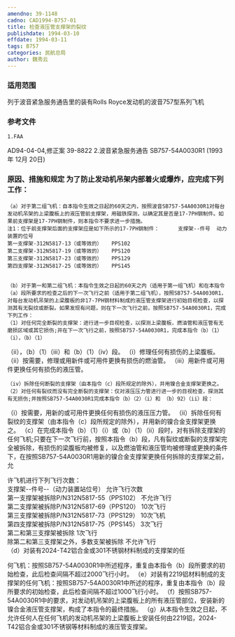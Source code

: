 ```yaml
---
amendno: 39-1148
cadno: CAD1994-B757-01
title: 检查液压管支撑架的裂纹
publishdate: 1994-03-10
effdate: 1994-03-11
tags: B757
categories: 民航总局
author: 魏秀云
---
```


### 适用范围 
列于波音紧急服务通告里的装有Rolls Royce发动机的波音757型系列飞机

### 参考文件
    1.FAA
 AD94-04-04,修正案 39-8822 
    2.波音紧急服务通告 SB757-54A0030R1  (1993年 12月 20日)


### 原因、措施和规定 为了防止发动机吊架内部着火或爆炸，应完成下列工作： 
    （a）对于第二组飞机：自本指令生效之日起的60天之内，按照波音SB757-54A0030R1对每台发动机吊架的上梁腹板上的液压管前支撑架，用磁铁探测，以确定其是否是17-7PH钢制件。如果前支撑架是17-7PH钢制件，则本指令不要求进一步措施。 
    注1：位于前支撑架后面的支撑架应是如下所示的17-7PH钢制件：      支撑架--件号  动力装置的位号 
    第一支撑架-312N5817-13（或等效的）   PPS102  
    第二支撑架-312N5817-19（或等效的）   PPS120  
    第三支撑架-312N5817-23（或等效的）   PPS129  
    第四支撑架-312N5817-25（或等效的）   PPS145  

    
    （b）对于第一和第二组飞机：本指令生效之日起的60天之内（适用于第一组飞机）和在本指令（a）段所要求的检查之后的下一次飞行之前（适用于第二组飞机），按照SB757-54A0030R1，对每台发动机吊架的上梁腹板的非17-7PH钢材料制成的液压管支撑架进行初始目视检查，以探测其有无裂纹或断裂。如果发现有问题，则在下一次飞行之前，按照SB757-54A0030R1，完成下列工作： 
    （1）对任何完全断裂的支撑架：进行进一步目视检查，以探测上梁腹板，燃油管和液压管有无磨损区域或其它损伤;并在下一次飞行之前，按照SB757-54A0030R1，完成本指令（b）（1）（i），（b）（1）
（ii），（b）（1）（iii）和（b）（1）（iv）段。 
（i）修理任何有损伤的上梁腹板。 
    （ii）按需要，修理或用新件或可用件更换有损伤的燃油管。 
（iii）用新件或可用件更换任何有损伤的液压管。 

    （iv）拆除任何断裂的支撑架（由本指令（c）段所规定的除外），并用镍合金支撑架更换之。 
    （2）对任何有裂纹而没有完全断裂的支撑架：仅对液压压力管进行进一步的目视检查，探测其有无损伤;并按照SB757-54A0030R1完成本指令（b）（2）（i）和 （b）92）（ii）段： 
（i）按需要，用新的或可用件更换任何有损伤的液压压力管。 
    （ii）拆除任何有裂纹的支撑架（由本指令（c）段所规定的除外），并用新的镍合金支撑架更换之。 
（c）在完成本指令（b）（1）（i）或（b）（1）（ii）段时，对有拆除支撑架的任何飞机;只要在下一次飞行前，按照本指令（b）段，凡有裂纹或断裂的支撑架完全被拆除，有损伤的梁腹板均被修复，以及燃油管和液压管均被修理或更换的条件下，在按照SB757-54A0030R1用新的镍合金支撑架更换任何拆除的支撑架之前，允

许飞机进行下列飞行次数：  
支撑架--件号--（动力装置站位号）  允许飞行次数  
第一支撑架被拆除P/N312N5817-55（PPS102）  不允许飞行  
第二支撑架被拆除P/N312N5817-69（PPS120）  10次飞行  
第三支撑架被拆除P/N312N5817-73（PPS129）  10次飞机  
第四支撑架被拆除P/N312N5817-75（PPS145）  3次飞行  
第二和第三支撑架被拆除  1次飞行  
除第二和第三支撑架之外，多数支架被拆除  不允许飞行  
（d）对装有2024-T42铝合金或301不锈钢材料制成的支撑架的任
    
何飞机：按照SB757-54A0030R1中所述程序，重复由本指令（b）段所要求的初始检查，此后检查间隔不超过2000飞行小时。 
    （e）对装有2219铝材料制成的支撑架的任何飞机：按照SB757-54A0030R1中所述的程序，重复由本指令（b）段所要求的初始检查，此后检查间隔不超过1000飞行小时。 
（f）按照SB757-54A0030R1中的要求，对发动机吊架的上梁腹板上的所有液压管部位，安装新的镍合金液压管支撑架，构成了本指令的最终措施。 
    （g）从本指令生效之日起，不允许任何人在任何飞机的发动机吊架的上梁腹板上安装任何由2219铝，2024-T42铝合金或301不锈钢等材料制成的液压管支撑架。 

